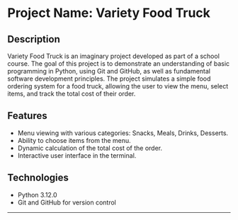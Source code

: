 # Project Name: Variety Food Truck

## Description

Variety Food Truck is an imaginary project developed as part of a school course. The goal of this project is to demonstrate an understanding of basic programming in Python, using Git and GitHub, as well as fundamental software development principles. The project simulates a simple food ordering system for a food truck, allowing the user to view the menu, select items, and track the total cost of their order.

## Features

- Menu viewing with various categories: Snacks, Meals, Drinks, Desserts.
- Ability to choose items from the menu.
- Dynamic calculation of the total cost of the order.
- Interactive user interface in the terminal.

## Technologies

- Python 3.12.0
- Git and GitHub for version control



---
